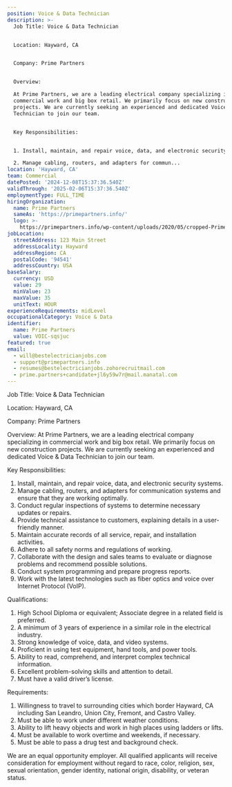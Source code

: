 ```yaml
---
position: Voice & Data Technician
description: >-
  Job Title: Voice & Data Technician


  Location: Hayward, CA


  Company: Prime Partners


  Overview:

  At Prime Partners, we are a leading electrical company specializing in
  commercial work and big box retail. We primarily focus on new construction
  projects. We are currently seeking an experienced and dedicated Voice & Data
  Technician to join our team.


  Key Responsibilities:


  1. Install, maintain, and repair voice, data, and electronic security systems.

  2. Manage cabling, routers, and adapters for commun...
location: 'Hayward, CA'
team: Commercial
datePosted: '2024-12-08T15:37:36.540Z'
validThrough: '2025-02-06T15:37:36.540Z'
employmentType: FULL_TIME
hiringOrganization:
  name: Prime Partners
  sameAs: 'https://primepartners.info/'
  logo: >-
    https://primepartners.info/wp-content/uploads/2020/05/cropped-Prime-Partners-Logo-NO-BG-1-1.png
jobLocation:
  streetAddress: 123 Main Street
  addressLocality: Hayward
  addressRegion: CA
  postalCode: '94541'
  addressCountry: USA
baseSalary:
  currency: USD
  value: 29
  minValue: 23
  maxValue: 35
  unitText: HOUR
experienceRequirements: midLevel
occupationalCategory: Voice & Data
identifier:
  name: Prime Partners
  value: VOIC-sqsjuc
featured: true
email:
  - will@bestelectricianjobs.com
  - support@primepartners.info
  - resumes@bestelectricianjobs.zohorecruitmail.com
  - prime.partners+candidate+jl6y59w7r@mail.manatal.com
---
```




Job Title: Voice & Data Technician

Location: Hayward, CA

Company: Prime Partners

Overview:
At Prime Partners, we are a leading electrical company specializing in commercial work and big box retail. We primarily focus on new construction projects. We are currently seeking an experienced and dedicated Voice & Data Technician to join our team.

Key Responsibilities:

1. Install, maintain, and repair voice, data, and electronic security systems.
2. Manage cabling, routers, and adapters for communication systems and ensure that they are working optimally.
3. Conduct regular inspections of systems to determine necessary updates or repairs.
4. Provide technical assistance to customers, explaining details in a user-friendly manner.
5. Maintain accurate records of all service, repair, and installation activities.
6. Adhere to all safety norms and regulations of working.
7. Collaborate with the design and sales teams to evaluate or diagnose problems and recommend possible solutions.
8. Conduct system programming and prepare progress reports.
9. Work with the latest technologies such as fiber optics and voice over Internet Protocol (VoIP).

Qualifications:

1. High School Diploma or equivalent; Associate degree in a related field is preferred.
2. A minimum of 3 years of experience in a similar role in the electrical industry.
3. Strong knowledge of voice, data, and video systems.
4. Proficient in using test equipment, hand tools, and power tools.
5. Ability to read, comprehend, and interpret complex technical information.
6. Excellent problem-solving skills and attention to detail.
7. Must have a valid driver’s license.

Requirements:

1. Willingness to travel to surrounding cities which border Hayward, CA including San Leandro, Union City, Fremont, and Castro Valley.
2. Must be able to work under different weather conditions.
3. Ability to lift heavy objects and work in high places using ladders or lifts.
4. Must be available to work overtime and weekends, if necessary.
5. Must be able to pass a drug test and background check.

We are an equal opportunity employer. All qualified applicants will receive consideration for employment without regard to race, color, religion, sex, sexual orientation, gender identity, national origin, disability, or veteran status.